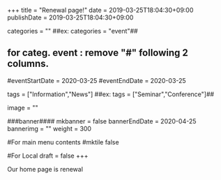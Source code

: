 +++
title =  "Renewal page!"
date = 2019-03-25T18:04:30+09:00
publishDate = 2019-03-25T18:04:30+09:00

categories = ""
##ex:  categories = "event"##
## for categ. event : remove "#" following 2 columns. ##
#eventStartDate = 2020-03-25
#eventEndDate = 2020-03-25

tags = ["Information","News"]
##ex: tags = ["Seminar","Conference"]##

image = ""

###banner####
mkbanner = false
bannerEndDate = 2020-04-25
bannerimg = ""
weight = 300

#For main menu contents
#mktile false

#For Local
draft = false
+++

Our home page is renewal
